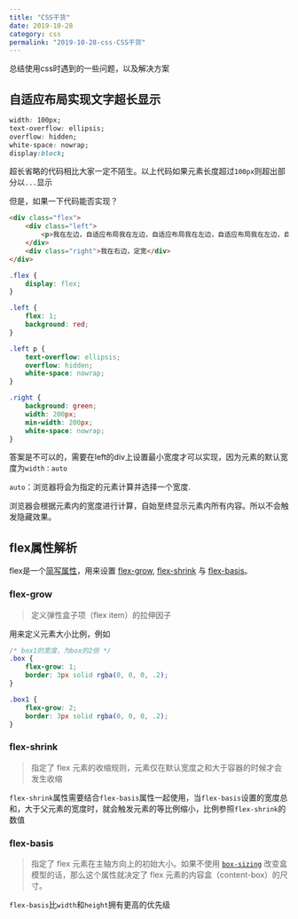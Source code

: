 ```yaml
---
title: "CSS干货"
date: 2019-10-28
category: css
permalink: "2019-10-28-css-CSS干货"
---
```

总结使用css时遇到的一些问题，以及解决方案

## 自适应布局实现文字超长显示

```css
width: 100px;
text-overflow: ellipsis;
overflow: hidden;
white-space: nowrap;
display:block;
```

超长省略的代码相比大家一定不陌生。以上代码如果元素长度超过`100px`则超出部分以`...`显示

但是，如果一下代码能否实现？

```html
<div class="flex">
    <div class="left">
   		<p>我在左边，自适应布局我在左边，自适应布局我在左边，自适应布局我在左边，自适应布局</p>
    </div>
    <div class="right">我在右边，定宽</div>
</div>

```
```css
.flex {
    display: flex;
}

.left {
    flex: 1;
    background: red;
}

.left p {
    text-overflow: ellipsis;
    overflow: hidden;
    white-space: nowrap;
}

.right {
    background: green;
    width: 200px;
    min-width: 200px;
	white-space: nowrap;
}
```

答案是不可以的，需要在left的div上设置最小宽度才可以实现，因为元素的默认宽度为`width：auto`

`auto`：浏览器将会为指定的元素计算并选择一个宽度.

浏览器会根据元素内的宽度进行计算，自始至终显示元素内所有内容。所以不会触发隐藏效果。



## flex属性解析

flex是一个[简写属性](https://developer.mozilla.org/zh-CN/docs/Web/CSS/Shorthand_properties)，用来设置 [flex-grow](https://developer.mozilla.org/zh-CN/docs/Web/CSS/flex-grow), [flex-shrink](https://developer.mozilla.org/zh-CN/docs/Web/CSS/flex-shrink) 与 [flex-basis](https://developer.mozilla.org/zh-CN/docs/Web/CSS/flex-basis)。

### flex-grow

> 定义弹性盒子项（flex item）的拉伸因子

用来定义元素大小比例，例如

```css
/* box1的宽度，为box的2倍 */
.box {
    flex-grow: 1;
    border: 3px solid rgba(0, 0, 0, .2);
}

.box1 {
    flex-grow: 2;
    border: 3px solid rgba(0, 0, 0, .2);
}

```

### **flex-shrink**

> 指定了 flex 元素的收缩规则，元素仅在默认宽度之和大于容器的时候才会发生收缩

`flex-shrink`属性需要结合`flex-basis`属性一起使用，当`flex-basis`设置的宽度总和，大于父元素的宽度时，就会触发元素的等比例缩小，比例参照`flex-shrink`的数值

### flex-basis

> 指定了 flex 元素在主轴方向上的初始大小。如果不使用  [`box-sizing`](https://developer.mozilla.org/zh-CN/docs/Web/CSS/box-sizing) 改变盒模型的话，那么这个属性就决定了 flex 元素的内容盒（content-box）的尺寸。

`flex-basis`比`width`和`height`拥有更高的优先级